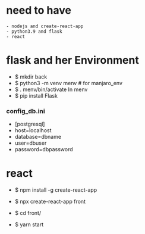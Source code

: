 
# need to have 
    - nodejs and create-react-app
    - python3.9 and flask
    - react 


# flask and her Environment
 * $ mkdir back
 * $ python3 -m venv menv # for manjaro_env
 * $ . menv/bin/activate
In menv
 * $ pip install Flask

### config_db.ini
   * [postgresql]
   * host=localhost
   * database=dbname
   * user=dbuser
   * password=dbpassword

# react

* $ npm install -g create-react-app

* $ npx create-react-app front
* $ cd front/
* $ yarn start